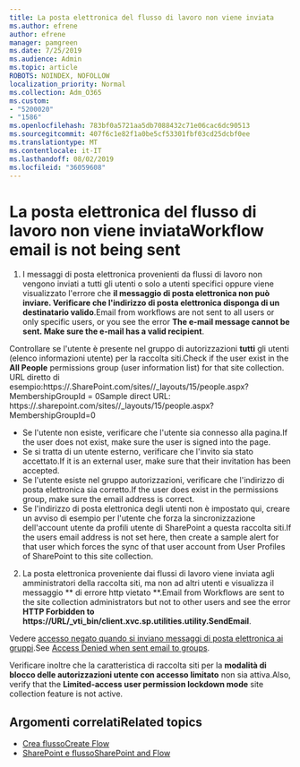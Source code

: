 ```yaml
---
title: La posta elettronica del flusso di lavoro non viene inviata
ms.author: efrene
author: efrene
manager: pamgreen
ms.date: 7/25/2019
ms.audience: Admin
ms.topic: article
ROBOTS: NOINDEX, NOFOLLOW
localization_priority: Normal
ms.collection: Adm_O365
ms.custom:
- "5200020"
- "1586"
ms.openlocfilehash: 783bf0a5721aa5db7088432c71e06cac6dc90513
ms.sourcegitcommit: 407f6c1e82f1a0be5cf53301fbf03cd25dcbf0ee
ms.translationtype: MT
ms.contentlocale: it-IT
ms.lasthandoff: 08/02/2019
ms.locfileid: "36059608"
---
```

# <a name="workflow-email-is-not-being-sent"></a><span data-ttu-id="0105c-102">La posta elettronica del flusso di lavoro non viene inviata</span><span class="sxs-lookup"><span data-stu-id="0105c-102">Workflow email is not being sent</span></span>

1. <span data-ttu-id="0105c-103">I messaggi di posta elettronica provenienti da flussi di lavoro non vengono inviati a tutti gli utenti o solo a utenti specifici oppure viene visualizzato l'errore che **il messaggio di posta elettronica non può inviare. Verificare che l'indirizzo di posta elettronica disponga di un destinatario valido**.</span><span class="sxs-lookup"><span data-stu-id="0105c-103">Email from workflows are not sent to all users or only specific users, or you see the error **The e-mail message cannot be sent. Make sure the e-mail has a valid recipient**.</span></span>

<span data-ttu-id="0105c-104">Controllare se l'utente è presente nel gruppo di autorizzazioni **tutti** gli utenti (elenco informazioni utente) per la raccolta siti.</span><span class="sxs-lookup"><span data-stu-id="0105c-104">Check if the user exist in the **All People** permissions group (user information list) for that site collection.</span></span>  <span data-ttu-id="0105c-105">URL diretto di esempio:<tenant>https://.<sitename>SharePoint.com/sites//_layouts/15/people.aspx? MembershipGroupId = 0</span><span class="sxs-lookup"><span data-stu-id="0105c-105">Sample direct URL: https://<tenant>.sharepoint.com/sites/<sitename>/_layouts/15/people.aspx?MembershipGroupId=0</span></span>

- <span data-ttu-id="0105c-106">Se l'utente non esiste, verificare che l'utente sia connesso alla pagina.</span><span class="sxs-lookup"><span data-stu-id="0105c-106">If the user does not exist, make sure the user is signed into the page.</span></span> 
- <span data-ttu-id="0105c-107">Se si tratta di un utente esterno, verificare che l'invito sia stato accettato.</span><span class="sxs-lookup"><span data-stu-id="0105c-107">If it is an external user, make sure that their invitation has been accepted.</span></span>
- <span data-ttu-id="0105c-108">Se l'utente esiste nel gruppo autorizzazioni, verificare che l'indirizzo di posta elettronica sia corretto.</span><span class="sxs-lookup"><span data-stu-id="0105c-108">If the user does exist in the permissions group, make sure the email address is correct.</span></span>
- <span data-ttu-id="0105c-109">Se l'indirizzo di posta elettronica degli utenti non è impostato qui, creare un avviso di esempio per l'utente che forza la sincronizzazione dell'account utente da profili utente di SharePoint a questa raccolta siti.</span><span class="sxs-lookup"><span data-stu-id="0105c-109">If the users email address is not set here, then create a sample alert for that user which forces the sync of that user account from User Profiles of SharePoint to this site collection.</span></span>
 
2. <span data-ttu-id="0105c-110">La posta elettronica proveniente dai flussi di lavoro viene inviata agli amministratori della raccolta siti, ma non ad altri utenti e visualizza il messaggio <spam> <spam> \*\* <spam> <spam>di errore http vietato \*\*.</span><span class="sxs-lookup"><span data-stu-id="0105c-110">Email from Workflows are sent to the site collection administrators but not to other users and see the error **HTTP Forbidden to <spam><spam>https://URL/_vti_bin/client.xvc.sp.utilities.utility.SendEmail**<spam><spam>.</span></span>
 

<span data-ttu-id="0105c-111">Vedere [accesso negato quando si inviano messaggi di posta elettronica ai gruppi](https://docs.microsoft.com/sharepoint/support/server-admin/access-denied-when-send-an-email-to-groups).</span><span class="sxs-lookup"><span data-stu-id="0105c-111">See [Access Denied when sent email to groups](https://docs.microsoft.com/sharepoint/support/server-admin/access-denied-when-send-an-email-to-groups).</span></span>

<span data-ttu-id="0105c-112">Verificare inoltre che la caratteristica di raccolta siti per la **modalità di blocco delle autorizzazioni utente con accesso limitato** non sia attiva.</span><span class="sxs-lookup"><span data-stu-id="0105c-112">Also, verify that the **Limited-access user permission lockdown mode** site collection feature is not active.</span></span>

## <a name="related-topics"></a><span data-ttu-id="0105c-113">Argomenti correlati</span><span class="sxs-lookup"><span data-stu-id="0105c-113">Related topics</span></span>
- [<span data-ttu-id="0105c-114">Crea flusso</span><span class="sxs-lookup"><span data-stu-id="0105c-114">Create Flow</span></span>](https://support.office.com/article/Create-a-flow-for-a-list-or-library-in-SharePoint-Online-or-OneDrive-for-Business-a9c3e03b-0654-46af-a254-20252e580d01) 
- [<span data-ttu-id="0105c-115">SharePoint e flusso</span><span class="sxs-lookup"><span data-stu-id="0105c-115">SharePoint and Flow</span></span>](https://flow.microsoft.com/blog/sharepoint-and-flow/) 


